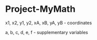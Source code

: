 # Project-MyMath

x1, x2, y1, y2, xA, xB, yA, yB - coordinates

a, b, c, d, e, f - supplementary variables
